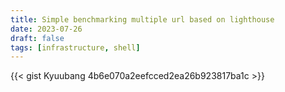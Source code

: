 ```yaml
---
title: Simple benchmarking multiple url based on lighthouse
date: 2023-07-26
draft: false
tags: [infrastructure, shell]
---
```


{{< gist Kyuubang 4b6e070a2eefcced2ea26b923817ba1c >}}